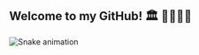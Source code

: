 ## Welcome to my GitHub! :classical_building: :boxing_glove:🏋️‍♂️:thought_balloon: 

 ![Snake animation](https://github.com/Lordy2022/Lordy2022/blob/output/github-contribution-grid-snake.svg)
